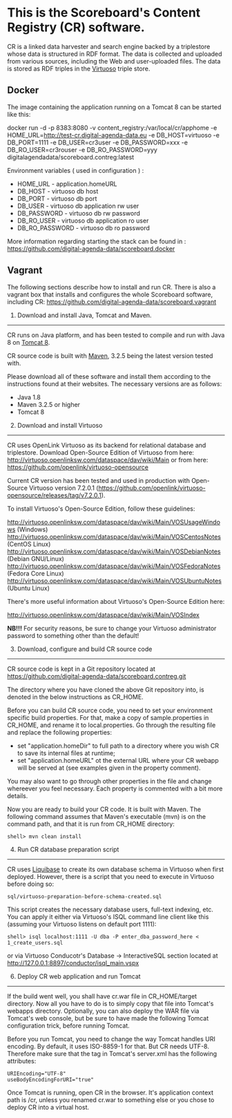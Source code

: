 
This is the Scoreboard's Content Registry (CR) software.
========================================================

CR is a linked data harvester and search engine backed by a triplestore whose data is structured in RDF format.
The data is collected and uploaded from various sources, including the Web and user-uploaded files.
The data is stored as RDF triples in the [Virtuoso](https://github.com/openlink/virtuoso-opensource) triple store.

## Docker

The image containing the application running on a Tomcat 8 can be started like this:

docker run -d -p 8383:8080  -v content_registry:/var/local/cr/apphome -e  HOME_URL=http://test-cr.digital-agenda-data.eu -e DB_HOST=virtuoso -e DB_PORT=1111 -e DB_USER=cr3user -e DB_PASSWORD=xxx -e DB_RO_USER=cr3rouser -e DB_RO_PASSWORD=yyy  digitalagendadata/scoreboard.contreg:latest

Environment variables ( used in configuration ) :

* HOME_URL - application.homeURL
* DB_HOST - virtuoso db host
* DB_PORT - virtuoso db port
* DB_USER - virtuoso db application rw user 
* DB_PASSWORD - virtuoso db rw password
* DB_RO_USER - virtuoso db application ro user
* DB_RO_PASSWORD - virtuoso db ro password

More information regarding starting the stack can be found in : https://github.com/digital-agenda-data/scoreboard.docker

## Vagrant


The following sections describe how to install and run CR.
There is also a vagrant box that installs and configures the whole Scoreboard software, including CR:
https://github.com/digital-agenda-data/scoreboard.vagrant


1. Download and install Java, Tomcat and Maven.
-----------------------------------------------

CR runs on Java platform, and has been tested to compile and run with Java 8 on [Tomcat 8](https://tomcat.apache.org/download-80.cgi).

CR source code is built with [Maven](https://maven.apache.org/), 3.2.5 being the latest version tested with.

Please download all of these software and install them according to the instructions found at their websites.
The necessary versions are as follows:

 - Java 1.8
 - Maven 3.2.5 or higher
 - Tomcat 8

2. Download and install Virtuoso
--------------------------------

CR uses OpenLink Virtuoso as its backend for relational database and triplestore.
Download Open-Source Edition of Virtuoso from here:
http://virtuoso.openlinksw.com/dataspace/dav/wiki/Main
or from here:
https://github.com/openlink/virtuoso-opensource

Current CR version has been tested and used in production with Open-Source Virtuoso version 7.2.0.1 (https://github.com/openlink/virtuoso-opensource/releases/tag/v7.2.0.1).

To install Virtuoso's Open-Source Edition, follow these guidelines:

http://virtuoso.openlinksw.com/dataspace/dav/wiki/Main/VOSUsageWindows (Windows)
http://virtuoso.openlinksw.com/dataspace/dav/wiki/Main/VOSCentosNotes  (CentOS Linux)
http://virtuoso.openlinksw.com/dataspace/dav/wiki/Main/VOSDebianNotes  (Debian GNU/Linux)
http://virtuoso.openlinksw.com/dataspace/dav/wiki/Main/VOSFedoraNotes  (Fedora Core Linux)
http://virtuoso.openlinksw.com/dataspace/dav/wiki/Main/VOSUbuntuNotes  (Ubuntu Linux)

There's more useful information about Virtuoso's Open-Source Edition here:

http://virtuoso.openlinksw.com/dataspace/dav/wiki/Main/VOSIndex

**NB!!!** For security reasons, be sure to change your Virtuoso administrator password to
something other than the default!

3. Download, configure and build CR source code
-----------------------------------------------

CR source code is kept in a Git repository located at
https://github.com/digital-agenda-data/scoreboard.contreg.git

The directory where you have cloned the above Git repository into, is denoted in the below instructions as CR_HOME.

Before you can build CR source code, you need to set your environment specific build properties.
For that, make a copy of sample.properties in CR_HOME, and rename it to local.properties.
Go through the resulting file and replace the following properties:
 * set "application.homeDir" to full path to a directory where you wish CR to save its internal files at runtime;
 * set "application.homeURL" ot the external URL where your CR webapp will be served at (see examples given in the property comment).

You may also want to go through other properties in the file and change whereever you feel necessary. Each property is commented with a bit more details.

Now you are ready to build your CR code. It is built with Maven.
The following command assumes that Maven's executable (mvn) is on the command path,
and that it is run from CR_HOME directory:

```
shell> mvn clean install
```


4. Run CR database preparation script
--------------------------------------

CR uses [Liquibase](http://www.liquibase.org/) to create its own database schema in Virtuoso when first deployed.
However, there is a script that you need to execute in Virtuoso before doing so:
```
sql/virtuoso-preparation-before-schema-created.sql
```

This script creates the necessary database users, full-text indexing, etc. You can apply it either via Virtuoso's ISQL command line client like this (assuming your Virtuoso listens on default port 1111):
```
shell> isql localhost:1111 -U dba -P enter_dba_password_here < 1_create_users.sql
```
or via Virtuoso Conducotr's Database -> InteractiveSQL section located at http://127.0.0.1:8897/conductor/isql_main.vspx


6. Deploy CR web application and run Tomcat
--------------------------------------------

If the build went well, you shall have cr.war file in CR_HOME/target directory.
Now all you have to do is to simply copy that file into Tomcat's webapps directory.
Optionally, you can also deploy the WAR file via Tomcat's web console, but be sure to
have made the following Tomcat configuration trick, before running Tomcat.

Before you run Tomcat, you need to change the way Tomcat handles URI encoding.
By default, it uses ISO-8859-1 for that. But CR needs UTF-8. Therefore make sure
that the <Connector> tag in Tomcat's server.xml has the following attributes:

```
URIEncoding="UTF-8"
useBodyEncodingForURI="true"
```

Once Tomcat is running, open CR in the browser. It's application context path is /cr,
unless you renamed cr.war to something else or you chose to deploy CR into a virtual host.

